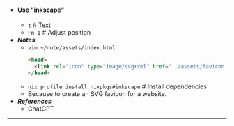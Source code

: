 - #### Use "inkscape"
    - `t` # Text
    - `Fn-1` # Adjust position
- ***Notes***
    - `vim ~/note/assets/index.html`
      ```html
      <head>
        <link rel="icon" type="image/svg+xml" href="../assets/favicon.svg">
      </head>
      ```
    - `nix profile install nixpkgs#inkscape` # Install dependencies
    - Because to create an SVG favicon for a website.
- ***References***
    - ChatGPT
- ---

